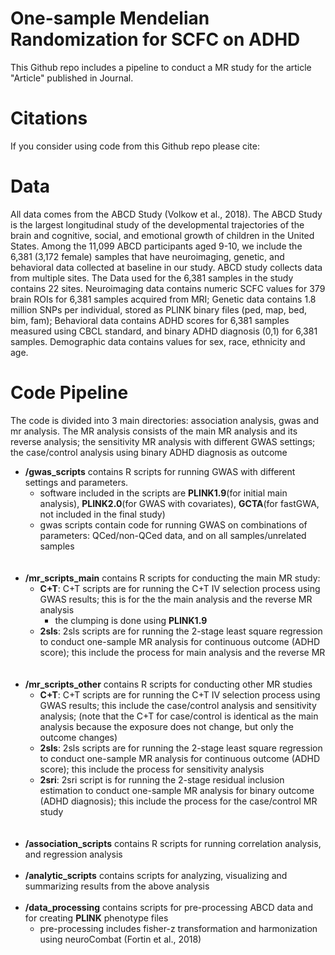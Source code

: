 # One-sample Mendelian Randomization for SCFC on ADHD

This Github repo includes a pipeline to conduct a MR study for the article "Article" published in Journal.

# Citations

If you consider using code from this Github repo please cite:

# Data

All data comes from the ABCD Study (Volkow et al., 2018). The ABCD Study is the largest longitudinal study of the developmental trajectories 
of the brain and cognitive, social, and emotional growth of children in the United States. 
Among the 11,099 ABCD participants aged 9-10, we include the 6,381 (3,172 female) samples that have neuroimaging, genetic, and behavioral data collected at baseline in our study.
ABCD study collects data from multiple sites. The Data used for the 6,381 samples in the study contains 22 sites.
Neuroimaging data contains numeric SCFC values for 379 brain ROIs for 6,381 samples acquired from MRI; 
Genetic data contains 1.8 million SNPs per individual, stored as PLINK binary files (ped, map, bed, bim, fam); 
Behavioral data contains ADHD scores for 6,381 samples measured using CBCL standard, and binary ADHD diagnosis (0,1) for 6,381 samples.
Demographic data contains values for sex, race, ethnicity and age.

# Code Pipeline

The code is divided into 3 main directories: association analysis, gwas and mr analysis. The MR analysis consists of the main MR analysis and its reverse analysis; the sensitivity MR analysis with different GWAS settings; the case/control analysis using binary ADHD diagnosis as outcome

- **/gwas_scripts** contains R scripts for running GWAS with different settings and parameters.
  - software included in the scripts are **PLINK1.9**(for initial main analysis), **PLINK2.0**(for GWAS with covariates), **GCTA**(for fastGWA, not included in the final study)
  - gwas scripts contain code for running GWAS on combinations of parameters: QCed/non-QCed data, and on all samples/unrelated samples
  <br>
  <br>
- **/mr_scripts_main** contains R scripts for conducting the main MR study: 
  - **C+T**: C+T scripts are for running the C+T IV selection process using GWAS results; this is for the the main analysis and the reverse MR analysis
    - the clumping is done using **PLINK1.9**
  - **2sls**: 2sls scripts are for running the 2-stage least square regression to conduct one-sample MR analysis for continuous outcome (ADHD score); this include the process for main analysis and the reverse MR
  <br>
  <br>
- **/mr_scripts_other** contains R scripts for conducting other MR studies
  - **C+T**: C+T scripts are for running the C+T IV selection process using GWAS results; this include the case/control analysis and sensitivity analysis; (note that the C+T for case/control is identical as the main analysis because the exposure does not change, but only the outcome changes)
  - **2sls**: 2sls scripts are for running the 2-stage least square regression to conduct one-sample MR analysis for continuous outcome (ADHD score); this include the process for sensitivity analysis
  - **2sri**: 2sri script is for running the 2-stage residual inclusion estimation to conduct one-sample MR analysis for binary outcome (ADHD diagnosis); this include the process for the case/control MR study
  <br>
  <br>  
- **/association_scripts** contains R scripts for running correlation analysis, and regression analysis
  <br>
  <br>
- **/analytic_scripts** contains scripts for analyzing, visualizing and summarizing results from the above analysis
  <br>
  <br>
- **/data_processing** contains scripts for pre-processing ABCD data and for creating **PLINK** phenotype files
  - pre-processing includes fisher-z transformation and harmonization using neuroCombat (Fortin et al., 2018)


